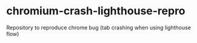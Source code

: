 # chromium-crash-lighthouse-repro
Repository to reproduce chrome bug (tab crashing when using lighthouse flow)
